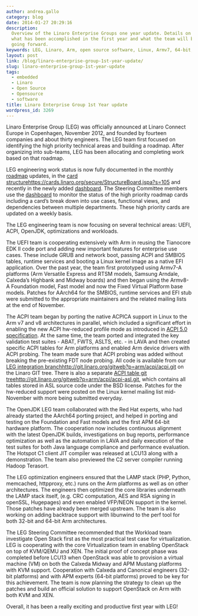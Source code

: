 ```yaml
---
author: andrea.gallo
category: blog
date: 2014-01-27 20:29:16
description:
  Overview of the Linaro Enterprise Groups one year update. Details on
  what has been accomplished in the first year and what the team will be focused on
  going forward.
keywords: LEG, Linaro, Arm, open source software, Linux, Armv7, 64-bit, LAVA
layout: post
link: /blog/linaro-enterprise-group-1st-year-update/
slug: linaro-enterprise-group-1st-year-update
tags:
  - embedded
  - Linaro
  - Open Source
  - Opensource
  - software
title: Linaro Enterprise Group 1st Year update
wordpress_id: 3269
---
```


Linaro Enterprise Group (LEG) was officially announced at Linaro Connect Europe in Copenhagen, November 2012, and founded by fourteen companies and about thirty engineers. The LEG team first focused on identifying the high priority technical areas and building a roadmap. After organizing into sub-teams, LEG has been allocating and completing work based on that roadmap.

LEG engineering work status is now fully documented in the monthly [roadmap](https://wiki-archive.linaro.org/LEG#LEG_Roadmap) updates, in the [card structure]()https://cards.linaro.org/secure/StructureBoard.jspa?s=105 and recently in the newly added [dashboard](https://cards.linaro.org/secure/Dashboard.jspa?selectPageId=11405). The Steering Committee members use the [dashboard](https://cards.linaro.org/secure/Dashboard.jspa?selectPageId=11405) to monitor the status of the high priority roadmap cards including a card’s break down into use cases, functional views, and dependencies between multiple departments. These high priority cards are updated on a weekly basis.

The LEG engineering team is now focusing on several technical areas: UEFI, ACPI, OpenJDK, optimizations and workloads.

The UEFI team is cooperating extensively with Arm in reusing the Tianocore EDK II code port and adding new important features for enterprise use cases. These include GRUB and network boot, passing ACPI and SMBIOS tables, runtime services and booting a Linux kernel image as a native EFI application. Over the past year, the team first prototyped using Armv7-A platforms (Arm Versatile Express and RTSM models, Samsung Arndale, Calxeda’s Highbank and Midway boards) and then began using the Armv8-A Foundation model, Fast model and now the Fixed Virtual Platform base models. Patches for AArch64 for the SMBIOS, runtime services and EFI stub were submitted to the appropriate maintainers and the related mailing lists at the end of November.

The ACPI team began by porting the native ACPICA support in Linux to the Arm v7 and v8 architectures in parallel, which included a significant effort in enabling the new ACPI hw-reduced profile mode as introduced in [ACPI 5.0 specification](http://acpi.info/spec.htm). At the same time, the team ported and integrated the key validation test suites - ABAT, FWTS, ASLTS, etc. - in LAVA and then created specific ACPI tables for Arm platforms and enabled Arm device drivers with ACPI probing. The team made sure that ACPI probing was added without breaking the pre-existing FDT node probing. All code is available from our [LEG integration branch]()http://git.linaro.org/gitweb?p=arm/acpi/acpi.git on the Linaro GIT tree. There is also a separate [ACPI table git tree]()http://git.linaro.org/gitweb?p=arm/acpi/acpi-asl.git, which contains all tables stored in ASL source code under the BSD license. Patches for the hw-reduced support were posted on the Linux kernel mailing list mid-November with more being submitted everyday.

The OpenJDK LEG team collaborated with the Red Hat experts, who had already started the AArch64 porting project, and helped in porting and testing on the Foundation and Fast models and the first APM 64-bit hardware platform. The cooperation now includes continuous alignment with the latest OpenJDK builds, investigations on bug reports, performance optimization as well as the automation in LAVA and daily execution of the test suites for both Java language compliance and performance evaluation. The Hotspot C1 client JIT compiler was released at LCU13 along with a demonstration. The team also previewed the C2 server compiler running Hadoop Terasort.

The LEG optimization engineers ensured that the LAMP stack (PHP, Python, memcached, httpproxy, etc.) runs on the Arm platforms as well as on other architectures. The engineers then optimized the core libraries underneath the LAMP stack itself, (e.g. CRC computation, AES and RSA signing in openSSL, Hugepages) and even enabled VFP/NEON support in the kernel. Those patches have already been merged upstream. The team is also working on adding backtrace support with libunwind to the perf tool for both 32-bit and 64-bit Arm architectures.

The LEG Steering Committee recommended that the Workload team investigate Open Stack first as the most practical test case for virtualization. LEG is cooperating with the core Virtualization team in enabling OpenStack on top of KVM/QEMU and XEN. The initial proof of concept phase was completed before LCU13 when OpenStack was able to provision a virtual machine (VM) on both the Calxeda Midway and APM Mustang platforms with KVM support. Cooperation with Calxeda and Canonical engineers (32-bit platforms) and with APM experts (64-bit platforms) proved to be key for this achievement. The team is now planning the strategy to clean up the patches and build an official solution to support OpenStack on Arm with both KVM and XEN.

Overall, it has been a really exciting and productive first year with LEG!
